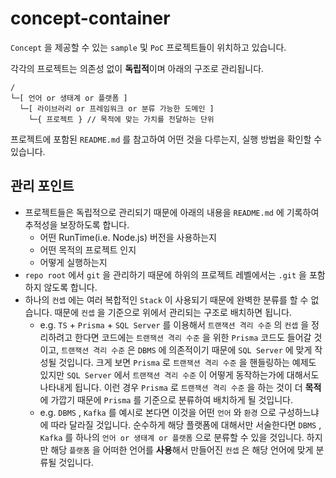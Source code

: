 # concept-container

`Concept` 을 제공할 수 있는 `sample` 및 `PoC` 프로젝트들이 위치하고 있습니다.

각각의 프로젝트는 의존성 없이 **독립적**이며 아래의 구조로 관리됩니다.

```
/
└─[ 언어 or 생태계 or 플랫폼 ]
  └─[ 라이브러리 or 프레임워크 or 분류 가능한 도메인 ]
    └─{ 프로젝트 } // 목적에 맞는 가치를 전달하는 단위
```

프로젝트에 포함된 `README.md` 를 참고하여 어떤 것을 다루는지, 실행 방법을 확인할 수 있습니다.

## 관리 포인트

- 프로젝트들은 독립적으로 관리되기 때문에 아래의 내용을 `README.md` 에 기록하여 추적성을 보장하도록 합니다.
  - 어떤 RunTime(i.e. Node.js) 버전을 사용하는지
  - 어떤 목적의 프로젝트 인지
  - 어떻게 실행하는지
- `repo root` 에서 `git` 을 관리하기 때문에 하위의 프로젝트 레벨에서는 `.git` 을 포함하지 않도록 합니다.
- 하나의 `컨셉` 에는 여러 복합적인 `Stack` 이 사용되기 때문에 완벽한 분류를 할 수 없습니다. 때문에 `컨셉` 을 기준으로 위에서 관리되는 구조로 배치하면 됩니다.
  - e.g. `TS` + `Prisma` + `SQL Server` 를 이용해서 `트랜잭션 격리 수준` 의 `컨셉` 을 정리하려고 한다면 코드에는 `트랜잭션 격리 수준` 을 위한 `Prisma` 코드도 들어갈 것이고, `트랜잭션 격리 수준` 은 `DBMS` 에 의존적이기 때문에 `SQL Server` 에 맞게 작성될 것입니다. 크게 보면 `Prisma` 로 `트랜잭션 격리 수준` 을 핸들링하는 예제도 있지만 `SQL Server` 에서 `트랜잭션 격리 수준` 이 어떻게 동작하는가에 대해서도 나타내게 됩니다. 이런 경우 `Prisma` 로 `트랜잭션 격리 수준` 을 하는 것이 더 **목적**에 가깝기 때문에 `Prisma` 를 기준으로 분류하여 배치하게 될 것입니다.
  - e.g. `DBMS` , `Kafka` 를 예시로 본다면 이것을 어떤 `언어` 와 `환경` 으로 구성하느냐에 따라 달라질 것입니다. 순수하게 해당 플랫폼에 대해서만 서술한다면 `DBMS` , `Kafka` 를 하나의 `언어 or 생태계 or 플랫폼` 으로 분류할 수 있을 것입니다. 하지만 해당 `플랫폼` 을 어떠한 언어를 **사용**해서 만들어진 `컨셉` 은 해당 언어에 맞게 분류될 것입니다.
